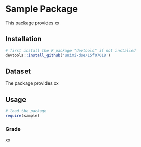 # Sample Package

This package provides xx

## Installation

```R
# first install the R package "devtools" if not installed
devtools::install_github('unimi-dse/15f07018')
```

## Dataset

The package provides xx

## Usage

```R
# load the package
require(sample)
```

### Grade

xx

